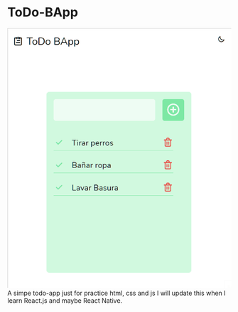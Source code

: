 # ToDo-BApp
![ToDo BApp Screen Shot](./static/images/demo.gif)
A simpe todo-app just for practice html, css and js
I will update this when I learn React.js and maybe React Native.